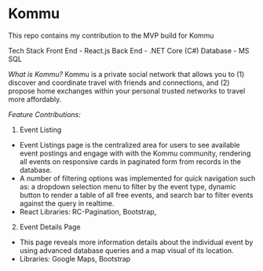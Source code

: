 # Kommu
This repo contains my contribution to the MVP build for Kommu

Tech Stack
Front End - React.js
Back End - .NET Core (C#)
Database - MS SQL

*What is Kommu?*
Kommu is a private social network that allows you to (1) discover and coordinate travel with friends and connections, and (2) propose home exchanges within your personal trusted networks to travel more affordably.

*Feature Contributions:*
1. Event Listing
- Event Listings page is the centralized area for users to see available event postings and engage with with the Kommu community, rendering all events on responsive cards in paginated form from records in the database.
- A number of filtering options was implemented for quick navigation such as: 
a dropdown selection menu to filter by the event type, dynamic button to render a     table of all free events, and search bar to filter events against the query in  realtime.
- React Libraries: RC-Pagination, Bootstrap,

2. Event Details Page
- This page reveals more information details about the individual event by using advanced database queries and a map visual of its location.
- Libraries: Google Maps, Bootstrap

